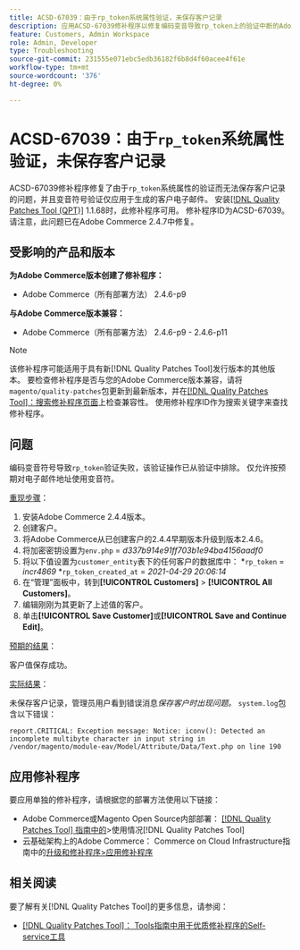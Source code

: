 ```yaml
---
title: ACSD-67039：由于rp_token系统属性验证，未保存客户记录
description: 应用ACSD-67039修补程序以修复编码变音导致rp_token上的验证中断的Adobe Commerce问题。
feature: Customers, Admin Workspace
role: Admin, Developer
type: Troubleshooting
source-git-commit: 231555e071ebc5edb36182f6b8d4f60acee4f61e
workflow-type: tm+mt
source-wordcount: '376'
ht-degree: 0%

---
```


# ACSD-67039：由于`rp_token`系统属性验证，未保存客户记录

ACSD-67039修补程序修复了由于`rp_token`系统属性的验证而无法保存客户记录的问题，并且变音符号验证仅应用于生成的客户电子邮件。 安装[[!DNL Quality Patches Tool (QPT)]](/help/tools/quality-patches-tool/quality-patches-tool-to-self-serve-quality-patches.md) 1.1.68时，此修补程序可用。 修补程序ID为ACSD-67039。 请注意，此问题已在Adobe Commerce 2.4.7中修复。

## 受影响的产品和版本

**为Adobe Commerce版本创建了修补程序：**

* Adobe Commerce（所有部署方法） 2.4.6-p9

**与Adobe Commerce版本兼容：**

* Adobe Commerce（所有部署方法） 2.4.6-p9 - 2.4.6-p11

>[!NOTE]
>
>该修补程序可能适用于具有新[!DNL Quality Patches Tool]发行版本的其他版本。 要检查修补程序是否与您的Adobe Commerce版本兼容，请将`magento/quality-patches`包更新到最新版本，并在[[!DNL Quality Patches Tool]：搜索修补程序页面](https://experienceleague.adobe.com/tools/commerce-quality-patches/index.html)上检查兼容性。 使用修补程序ID作为搜索关键字来查找修补程序。

## 问题

编码变音符号导致`rp_token`验证失败，该验证操作已从验证中排除。 仅允许按预期对电子邮件地址使用变音符。

<u>重现步骤</u>：

1. 安装Adobe Commerce 2.4.4版本。
1. 创建客户。
1. 将Adobe Commerce从已创建客户的2.4.4早期版本升级到版本2.4.6。
1. 将加密密钥设置为`env.php` =
   *d337b914e91ff703b1e94ba4156aadf0*
1. 将以下值设置为`customer_entity`表下的任何客户的数据库中：
*`rp_token` = *incr4869*
*`rp_token_created_at` = *2021-04-29 20:06:14*
1. 在“管理”面板中，转到&#x200B;**[!UICONTROL Customers]** > **[!UICONTROL All Customers]**。
1. 编辑刚刚为其更新了上述值的客户。
1. 单击&#x200B;**[!UICONTROL Save Customer]**&#x200B;或&#x200B;**[!UICONTROL Save and Continue Edit]**。

<u>预期的结果</u>：

客户值保存成功。

<u>实际结果</u>：

未保存客户记录，管理员用户看到错误消息&#x200B;*保存客户时出现问题。*
`system.log`包含以下错误：

```
report.CRITICAL: Exception message: Notice: iconv(): Detected an incomplete multibyte character in input string in /vendor/magento/module-eav/Model/Attribute/Data/Text.php on line 190
```

## 应用修补程序

要应用单独的修补程序，请根据您的部署方法使用以下链接：

* Adobe Commerce或Magento Open Source内部部署： [[!DNL Quality Patches Tool] 指南中的](/help/tools/quality-patches-tool/usage.md)>使用情况[!DNL Quality Patches Tool]
* 云基础架构上的Adobe Commerce： Commerce on Cloud Infrastructure指南中的[升级和修补程序>应用修补程序](https://experienceleague.adobe.com/docs/commerce-cloud-service/user-guide/develop/upgrade/apply-patches.html)

## 相关阅读

要了解有关[!DNL Quality Patches Tool]的更多信息，请参阅：

* [[!DNL Quality Patches Tool]： Tools指南中用于优质修补程序的Self-service工具](/help/tools/quality-patches-tool/quality-patches-tool-to-self-serve-quality-patches.md)
